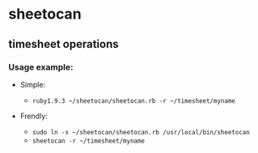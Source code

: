 sheetocan
=========

## timesheet operations

### Usage example:

* Simple: 
  * `ruby1.9.3 ~/sheetocan/sheetocan.rb -r ~/timesheet/myname`

* Frendly:
  * `sudo ln -s ~/sheetocan/sheetocan.rb /usr/local/bin/sheetocan`
  * `sheetocan -r ~/timesheet/myname`
